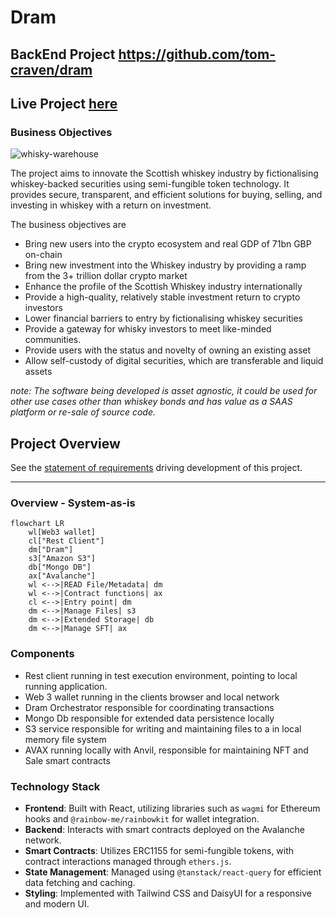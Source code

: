 # Dram

## BackEnd Project https://github.com/tom-craven/dram

## Live Project [here](https://dynamic-cascaron-ec36d7.netlify.app/)

### Business Objectives

![whisky-warehouse](https://github.com/user-attachments/assets/545e0d3f-88af-425f-9226-d36ea1fac042)


The project aims to innovate the Scottish whiskey industry by fictionalising whiskey-backed securities using
semi-fungible token technology. It provides secure, transparent, and
efficient solutions for buying, selling, and investing in whiskey with a return on investment.

The business objectives are

- Bring new users into the crypto ecosystem and real GDP of 71bn GBP on-chain
- Bring new investment into the Whiskey industry by providing a ramp from the 3+ trillion dollar
  crypto market
- Enhance the profile of the Scottish Whiskey industry internationally
- Provide a high-quality, relatively stable investment return to crypto investors
- Lower financial barriers to entry by fictionalising whiskey securities
- Provide a gateway for whisky investors to meet like-minded communities.
- Provide users with the status and novelty of owning an existing asset
- Allow self-custody of digital securities, which are transferable and liquid assets

*note: The software being developed is asset agnostic, it could be used for other use cases other
than whiskey bonds and has value as a SAAS platform or re-sale of source code.*

## Project Overview

See the [statement of requirements](docs/statement-of-requirements.md) driving development of this
project.

---

### Overview - System-as-is

```mermaid
flowchart LR
    wl[Web3 wallet]
    cl["Rest Client"]
    dm["Dram"]
    s3["Amazon S3"]
    db["Mongo DB"]
    ax["Avalanche"]
    wl <-->|READ File/Metadata| dm
    wl <-->|Contract functions| ax
    cl <-->|Entry point| dm
    dm <-->|Manage Files| s3
    dm <-->|Extended Storage| db
    dm <-->|Manage SFT| ax
```

### Components

- Rest client running in test execution environment, pointing to local running application.
- Web 3 wallet running in the clients browser and local network
- Dram Orchestrator responsible for coordinating transactions
- Mongo Db responsible for extended data persistence locally
- S3 service responsible for writing and maintaining files to a in local memory file system
- AVAX running locally with Anvil, responsible for maintaining NFT and Sale smart contracts

### Technology Stack

- **Frontend**: Built with React, utilizing libraries such as `wagmi` for Ethereum hooks and `@rainbow-me/rainbowkit` for wallet integration.
- **Backend**: Interacts with smart contracts deployed on the Avalanche network.
- **Smart Contracts**: Utilizes ERC1155 for semi-fungible tokens, with contract interactions managed through `ethers.js`.
- **State Management**: Managed using `@tanstack/react-query` for efficient data fetching and caching.
- **Styling**: Implemented with Tailwind CSS and DaisyUI for a responsive and modern UI.


